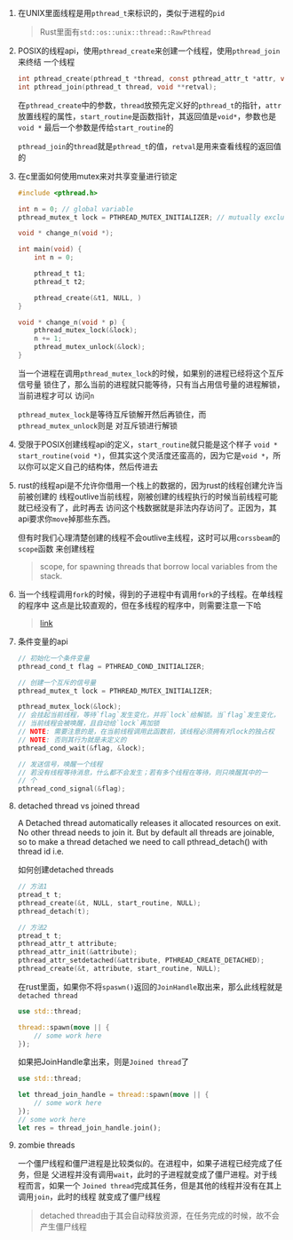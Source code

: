 1. 在UNIX里面线程是用`pthread_t`来标识的，类似于进程的`pid`

   > Rust里面有`std::os::unix::thread::RawPthread`

2. POSIX的线程api，使用`pthread_create`来创建一个线程，使用`pthread_join`来终结
   一个线程
    ```c
    int pthread_create(pthread_t *thread, const pthread_attr_t *attr, void *(*start_routine) (void *), void *arg);
    int pthread_join(pthread_t thread, void **retval);
    ```

    在`pthread_create`中的参数，`thread`放预先定义好的`pthread_t`的指针，`attr`
    放置线程的属性，`start_routine`是函数指针，其返回值是`void*`，参数也是`void *`
    最后一个参数是传给`start_routine`的

    `pthread_join`的`thread`就是`pthread_t`的值，`retval`是用来查看线程的返回值
    的

3. 在c里面如何使用mutex来对共享变量进行锁定

    ```c
    #include <pthread.h>
    
    int n = 0; // global variable
    pthread_mutex_t lock = PTHREAD_MUTEX_INITIALIZER; // mutually exclusive flag

    void * change_n(void *);

    int main(void) {
        int n = 0;

        pthread_t t1;
        pthread_t t2;

        pthread_create(&t1, NULL, )
    }

    void * change_n(void * p) {
        pthread_mutex_lock(&lock);
        n += 1; 
        pthread_mutex_unlock(&lock);
    }
    ```

    当一个进程在调用`pthread_mutex_lock`的时候，如果别的进程已经将这个互斥信号量
    锁住了，那么当前的进程就只能等待，只有当占用信号量的进程解锁，当前进程才可以
    访问`n`

    `pthread_mutex_lock`是等待互斥锁解开然后再锁住，而`pthread_mutex_unlock`则是
    对互斥锁进行解锁

4. 受限于POSIX创建线程api的定义，`start_routine`就只能是这个样子
   `void * start_routine(void *)`，但其实这个灵活度还蛮高的，因为它是`void *`，所
   以你可以定义自己的结构体，然后传进去

5. rust的线程api是不允许你借用一个栈上的数据的，因为rust的线程创建允许当前被创建的
   线程outlive当前线程，刚被创建的线程执行的时候当前线程可能就已经没有了，此时再去
   访问这个栈数据就是非法内存访问了。正因为，其api要求你`move`掉那些东西。

   但有时我们心理清楚创建的线程不会outlive主线程，这时可以用`corssbeam`的`scope`函数
   来创建线程

   > scope, for spawning threads that borrow local variables from the stack.

6. 当一个线程调用`fork`的时候，得到的子进程中有调用`fork`的子线程。在单线程的程序中
   这点是比较直观的，但在多线程的程序中，则需要注意一下哈

   > [link](https://stackoverflow.com/questions/39890363/what-happens-when-a-thread-forks)


7. 条件变量的api
    
   ```c
   // 初始化一个条件变量
   pthread_cond_t flag = PTHREAD_COND_INITIALIZER;

   // 创建一个互斥的信号量
   pthread_mutex_t lock = PTHREAD_MUTEX_INITIALIZER;

   pthread_mutex_lock(&lock);
   // 会挂起当前线程，等待`flag`发生变化，并将`lock`给解锁。当`flag`发生变化，
   // 当前线程会被唤醒，且自动给`lock`再加锁
   // NOTE: 需要注意的是，在当前线程调用此函数前，该线程必须拥有对lock的独占权
   // NOTE: 否则其行为就是未定义的
   pthread_cond_wait(&flag, &lock);

   // 发送信号，唤醒一个线程
   // 若没有线程等待消息，什么都不会发生；若有多个线程在等待，则只唤醒其中的一
   // 个
   pthread_cond_signal(&flag);
   ```

8. detached thread vs joined thread

   A Detached thread automatically releases it allocated resources on exit. No
   other thread needs to join it. But by default all threads are joinable, so 
   to make a thread detached we need to call pthread_detach() with thread id i.e.

   如何创建detached threads

    ```c
    // 方法1
    ptread_t t;
    pthread_create(&t, NULL, start_routine, NULL);
    pthread_detach(t);
    ```

    ```c
    // 方法2 
    ptread_t t;
    pthread_attr_t attribute;
    pthread_attr_init(&attribute);
    pthread_attr_setdetached(&attribute, PTHREAD_CREATE_DETACHED);
    pthread_create(&t, attribute, start_routine, NULL);
    ```

    在rust里面，如果你不将`spaswn()`返回的`JoinHandle`取出来，那么此线程就是
    `detached thread`

    ```rust
    use std::thread;

    thread::spawn(move || {
        // some work here
    });
    ```

    如果把JoinHandle拿出来，则是`Joined thread`了
    ```rust
    use std::thread;

    let thread_join_handle = thread::spawn(move || {
        // some work here
    });
    // some work here
    let res = thread_join_handle.join();
    ```

9. zombie threads

   一个僵尸线程和僵尸进程是比较类似的。在进程中，如果子进程已经完成了任务，但是
   父进程并没有调用`wait`，此时的子进程就变成了僵尸进程。对于线程而言，如果一个
   `Joined thread`完成其任务，但是其他的线程并没有在其上调用`join`，此时的线程
   就变成了僵尸线程

   > detached thread由于其会自动释放资源，在任务完成的时候，故不会产生僵尸线程
